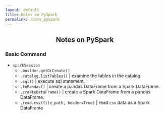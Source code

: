 ```yaml
---
layout: default
title: Notes on PySpark
permalink: /note_pyspark
---
```


<h2 style="text-align: center;">Notes on PySpark</h2>

### Basic Command
- `sparkSession`
	- `.builder.getOrCreate()`
	- `.catalog.listTables()` | examine the tables in the catalog.
	- `.sql()` | execute sql statement.
	- `.toPandas()` | create a pandas DataFrame from a Spark DataFrame. 
	- `.createDataFrame()` | create a Spark DataFrame from a pandas DataFrame.
	- `.read.csv(file_path, header=True)` | read `csv` data as a Spark DataFrame

